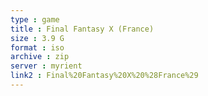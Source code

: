 ```yaml
---
type : game
title : Final Fantasy X (France)
size : 3.9 G
format : iso
archive : zip
server : myrient
link2 : Final%20Fantasy%20X%20%28France%29
---
```

